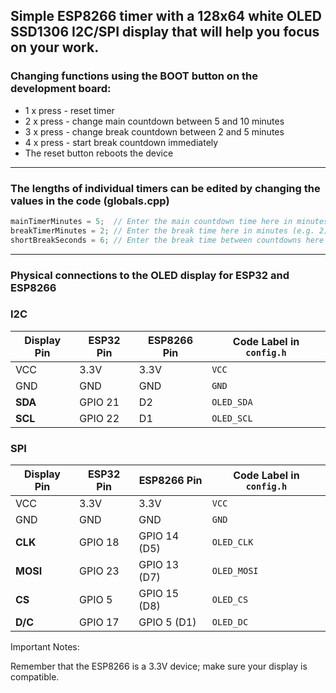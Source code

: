 ##  Simple ESP8266 timer with a 128x64 white OLED SSD1306 I2C/SPI display that will help you focus on your work.

### Changing functions using the BOOT button on the development board:

- 1 x press - reset timer
- 2 x press - change main countdown between 5 and 10 minutes
- 3 x press - change break countdown between 2 and 5 minutes
- 4 x press - start break countdown immediately
- The reset button reboots the device

------------

### The lengths of individual timers can be edited by changing the values in the code (globals.cpp)

```C
mainTimerMinutes = 5;  // Enter the main countdown time here in minutes (e.g. 5)  
breakTimerMinutes = 2; // Enter the break time here in minutes (e.g. 2)  
shortBreakSeconds = 6; // Enter the break time between countdowns here in seconds (e.g.6)
```

------------

### Physical connections to the OLED display for ESP32 and ESP8266

### **I2C**

| **Display Pin** | **ESP32 Pin** | **ESP8266 Pin** | **Code Label in `config.h`** |
|-----------------|---------------|-----------------|------------------------------|
| VCC             | 3.3V          | 3.3V            | `VCC`                        |
| GND             | GND           | GND             | `GND`                        |
| **SDA**         | GPIO 21       | D2              | `OLED_SDA`                   |
| **SCL**         | GPIO 22       | D1              | `OLED_SCL`                   |

### **SPI**

| **Display Pin** | **ESP32 Pin**  | **ESP8266 Pin**   | **Code Label in `config.h`** |
|-----------------|----------------|-------------------|------------------------------|
| VCC             | 3.3V           | 3.3V              | `VCC`                        |
| GND             | GND            | GND               | `GND`                        |
| **CLK**         | GPIO 18        | GPIO 14 (D5)      | `OLED_CLK`                   |
| **MOSI**        | GPIO 23        | GPIO 13 (D7)      | `OLED_MOSI`                  |
| **CS**          | GPIO 5         | GPIO 15 (D8)      | `OLED_CS`                    |
| **D/C**         | GPIO 17        | GPIO 5 (D1)       | `OLED_DC`                    |

Important Notes:

Remember that the ESP8266 is a 3.3V device; make sure your display is compatible.



